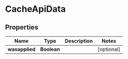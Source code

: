 

# CacheApiData


## Properties

| Name | Type | Description | Notes |
|------------ | ------------- | ------------- | -------------|
|**wasapplied** | **Boolean** |  |  [optional] |



